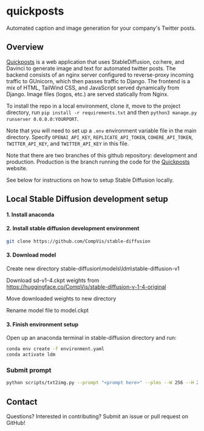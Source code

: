 # quickposts

Automated caption and image generation for your company's Twitter posts.

## Overview
[Quickposts](https://quickposts.ca/) is a web application that uses StableDiffusion, co:here, and Davinci to generate image and text for automated twitter posts. 
The backend consists of an nginx server configured to reverse-proxy incoming traffic to GUnicorn, which then passes traffic to Django. 
The frontend is a mix of HTML, TailWind CSS, and JavaScript served dynamically from Django. Image files (logos, etc.) are served statically from Nginx. 

To install the repo in a local environment, clone it, move to the project directory, run `pip install -r requirements.txt` and then `python3 manage.py runserver 0.0.0.0:YOURPORT`.

Note that you will need to set up a `.env` environment variable file in the main directory. Specify `OPENAI_API_KEY`, `REPLICATE_API_TOKEN`, `COHERE_API_TOKEN`, `TWITTER_API_KEY`, and `TWITTER_API_KEY` in this file. 

Note that there are two branches of this github repository: development and production. Production is the branch running the code for the [Quickposts](https://quickposts.ca/) website.

See below for instructions on how to setup Stable Diffusion locally. 

## Local Stable Diffusion development setup

#### 1. Install anaconda

#### 2. Install stable diffusion development environment

```bash
git clone https://github.com/CompVis/stable-diffusion
```

#### 3. Download model

Create new directory stable-diffusion\models\ldm\stable-diffusion-v1

Download sd-v1-4.ckpt weights from https://huggingface.co/CompVis/stable-diffusion-v-1-4-original

Move downloaded weights to new directory

Rename model file to model.ckpt

#### 3. Finish environment setup

Open up an anaconda terminal in stable-diffusion directory and run:

```bash
conda env create -f environment.yaml
conda activate ldm
```

### Submit prompt

```bash
python scripts/txt2img.py --prompt "<prompt here>" --plms --W 256 --H 256
```

## Contact
Questions? Interested in contributing? Submit an issue or pull request on GitHub!
